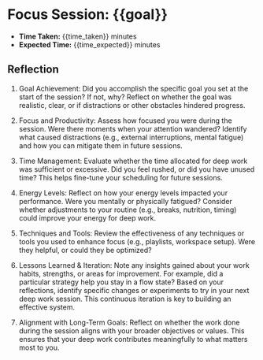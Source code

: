 # Focus Session: {{goal}}

- **Time Taken:** {{time_taken}} minutes
- **Expected Time:** {{time_expected}} minutes

## Reflection

1. Goal Achievement: Did you accomplish the specific goal you set at the start of the session? If not, why? Reflect on whether the goal was realistic, clear, or if distractions or other obstacles hindered progress.

2. Focus and Productivity: Assess how focused you were during the session. Were there moments when your attention wandered? Identify what caused distractions (e.g., external interruptions, mental fatigue) and how you can mitigate them in future sessions.

3. Time Management: Evaluate whether the time allocated for deep work was sufficient or excessive. Did you feel rushed, or did you have unused time? This helps fine-tune your scheduling for future sessions.

4. Energy Levels: Reflect on how your energy levels impacted your performance. Were you mentally or physically fatigued? Consider whether adjustments to your routine (e.g., breaks, nutrition, timing) could improve your energy for deep work.

5. Techniques and Tools: Review the effectiveness of any techniques or tools you used to enhance focus (e.g., playlists, workspace setup). Were they helpful, or could they be optimized?

6. Lessons Learned & Iteration: Note any insights gained about your work habits, strengths, or areas for improvement. For example, did a particular strategy help you stay in a flow state? Based on your reflections, identify specific changes or experiments to try in your next deep work session. This continuous iteration is key to building an effective system.

7. Alignment with Long-Term Goals: Reflect on whether the work done during the session aligns with your broader objectives or values. This ensures that your deep work contributes meaningfully to what matters most to you.


